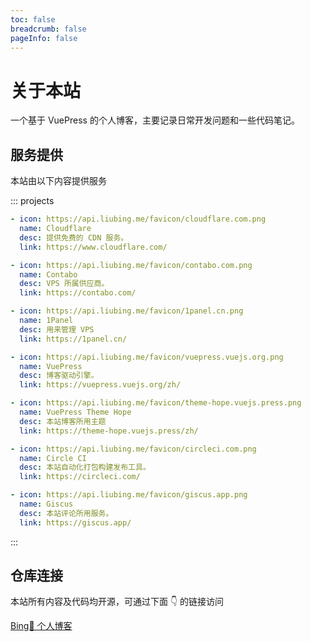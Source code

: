 ```yaml
---
toc: false
breadcrumb: false
pageInfo: false
---
```


# 关于本站

一个基于 VuePress 的个人博客，主要记录日常开发问题和一些代码笔记。

## 服务提供

本站由以下内容提供服务

::: projects

```yaml
- icon: https://api.liubing.me/favicon/cloudflare.com.png
  name: Cloudflare
  desc: 提供免费的 CDN 服务。
  link: https://www.cloudflare.com/

- icon: https://api.liubing.me/favicon/contabo.com.png
  name: Contabo
  desc: VPS 所属供应商。
  link: https://contabo.com/

- icon: https://api.liubing.me/favicon/1panel.cn.png
  name: 1Panel
  desc: 用来管理 VPS
  link: https://1panel.cn/

- icon: https://api.liubing.me/favicon/vuepress.vuejs.org.png
  name: VuePress
  desc: 博客驱动引擎。
  link: https://vuepress.vuejs.org/zh/

- icon: https://api.liubing.me/favicon/theme-hope.vuejs.press.png
  name: VuePress Theme Hope
  desc: 本站博客所用主题
  link: https://theme-hope.vuejs.press/zh/

- icon: https://api.liubing.me/favicon/circleci.com.png
  name: Circle CI
  desc: 本站自动化打包构建发布工具。
  link: https://circleci.com/

- icon: https://api.liubing.me/favicon/giscus.app.png
  name: Giscus
  desc: 本站评论所用服务。
  link: https://giscus.app/
```

:::

## 仓库连接

本站所有内容及代码均开源，可通过下面 👇 的链接访问

[Bing🐣 个人博客](https://github.com/liub1934/liubing.me)
